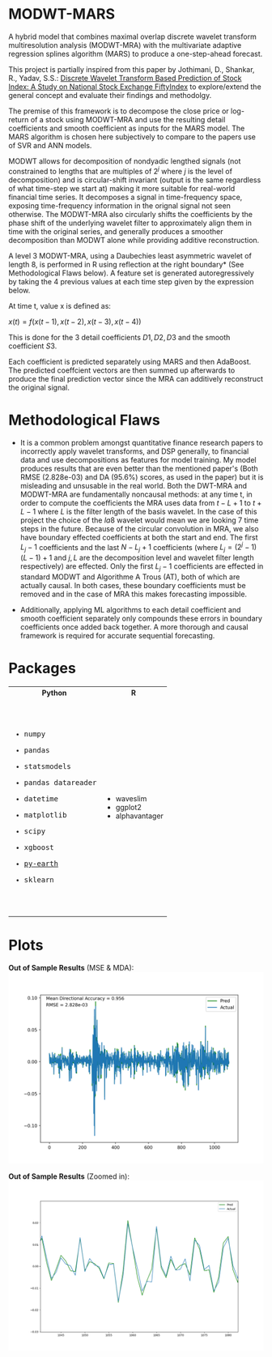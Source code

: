 # MODWT-MARS
A hybrid model that combines maximal overlap discrete wavelet transform multiresolution analysis (MODWT-MRA) with the multivariate adaptive regression splines algorithm (MARS) to produce a one-step-ahead forecast.

This project is partially inspired from this paper by Jothimani, D., Shankar, R., Yadav, S.S.:
[Discrete Wavelet Transform Based Prediction of Stock Index: A Study on National Stock Exchange FiftyIndex](https://arxiv.org/ftp/arxiv/papers/1605/1605.07278.pdf) to explore/extend the general concept and evaluate their findings and methodolgy.

The premise of this framework is to decompose the close price or log-return of a stock using MODWT-MRA and use the resulting detail coefficients and smooth coefficient as inputs for the MARS model. The MARS algorithm is chosen here subjectively to compare to the papers use of SVR and ANN models.

MODWT allows for decomposition of nondyadic lengthed signals (not constrained to lengths that are multiples of $2^j$ where $j$ is the level of decomposition) and is circular-shift invariant (output is the same regardless of what time-step we start at) making it more suitable for real-world financial time series. It decomposes a signal in time-frequency space, exposing time-frequency information in the orignal signal not seen otherwise. The MODWT-MRA also circularly shifts the coefficients by the phase shift of the underlying wavelet filter to approximately align them in time with the original series, and generally produces a smoother decomposition than MODWT alone while providing additive reconstruction.

A level 3 MODWT-MRA, using a Daubechies least asymmetric wavelet of length 8, is performed in R using reflection at the right boundary* (See Methodological Flaws below). A feature set is generated autoregressively by taking the 4 previous values at each time step given by the expression below.

At time t, value x is defined as: 

$x(t) = f(x(t-1),x(t-2),x(t-3),x(t-4))$

This is done for the 3 detail coefficients $D1, D2, D3$ and the smooth coefficient $S3$.

Each coefficient is predicted separately using MARS and then AdaBoost. The predicted coeffcient vectors are then summed up afterwards to produce the final prediction vector since the MRA can additively reconstruct the original signal.


# Methodological Flaws
* It is a common problem amongst quantitative finance research papers to incorrectly apply wavelet transforms, and DSP generally, to financial data and use decompositions as features for model training. My model produces results that are even better than the mentioned paper's (Both RMSE (2.828e-03) and DA (95.6%) scores, as used in the paper) but it is misleading and unsusable in the real world. Both the DWT-MRA and MODWT-MRA are fundamentally noncausal methods: at any time t, in order to compute the coefficients the MRA uses data from $t-L+1$ to $t+L-1$ where $L$ is the filter length of the basis wavelet. In the case of this project the choice of the $la8$ wavelet would mean we are looking 7 time steps in the future. Because of the circular convolution in MRA, we also have boundary effected coefficients at both the start and end. The first $L_j - 1$ coefficients and the last $N-L_j+1$ coefficients (where $L_j = (2^j−1)(L−1) + 1$ and $j, L$ are the decomposition level and wavelet filter length respectively) are effected. Only the first $L_j - 1$ coefficients are effected in standard MODWT and Algorithme A Trous (AT), both of which are actually causal. In both cases, these boundary coefficients must be removed and in the case of MRA this makes forecasting impossible.

* Additionally, applying ML algorithms to each detail coefficient and smooth coefficient separately only compounds these errors in boundary coefficients once added back together. A more thorough and causal framework is required for accurate sequential forecasting.

# Packages

<table>
<tr>
<th>Python</th>
<th>R</th>
</tr>
<tr>
<td>
<pre>

- numpy
- pandas
- statsmodels
- pandas datareader
- datetime
- matplotlib
- scipy
- xgboost
- [py-earth](https://github.com/scikit-learn-contrib/py-earth)
- sklearn

</pre>
</td>
<td>

- waveslim
- ggplot2
- alphavantager

</td>
</tr>
</table>

# Plots
**Out of Sample Results** (MSE & MDA):
![alt text](Results/test.png)

**Out of Sample Results** (Zoomed in):
![alt text](Results/test_zoom.png)
